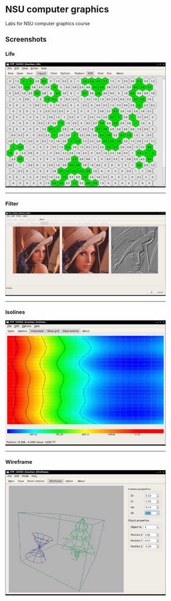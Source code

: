 NSU computer graphics
====
Labs for NSU computer graphics course

## Screenshots

### Life
![Life screenshot](https://github.com/VitalyGrachev/Nsu-computer-graphics/blob/assets/images/life_example.png)
____
### Filter
![Filter screenshot](https://github.com/VitalyGrachev/Nsu-computer-graphics/blob/assets/images/filter_example.png)
____
### Isolines
![Isolines screenshot](https://github.com/VitalyGrachev/Nsu-computer-graphics/blob/assets/images/isolines_example.png)
____
### Wireframe
![Wireframe screenshot](https://github.com/VitalyGrachev/Nsu-computer-graphics/blob/assets/images/wireframe_example.png)
